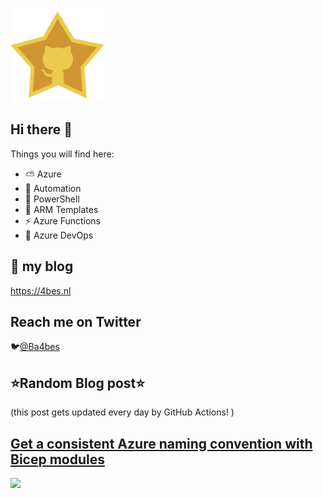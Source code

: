 ![Github Star](Assets/github-stars-logo_Color.png)

## Hi there 👋

Things you will find here:
- ⛅ Azure
- 🚗 Automation
- 🐚 PowerShell
- 💪 ARM Templates
- ⚡ Azure Functions
- 🚀 Azure DevOps


## 📝 my blog
<https://4bes.nl>

## Reach me on Twitter
🐦[@Ba4bes](https://twitter.com/Ba4bes)

<!---
- 🔭 I’m currently working on ...
- 🌱 I’m currently learning ...
- 👯 I’m looking to collaborate on ...
- 🤔 I’m looking for help with ...
- 💬 Ask me about ...
- 📫 How to reach me: ...
- 😄 Pronouns: ...
- ⚡ Fun fact: I have a standard poodle 🐩

-->

## ⭐Random Blog post⭐

(this post gets updated every day by GitHub Actions! )

<!-- Link -->
## [Get a consistent Azure naming convention with Bicep modules](https://4bes.nl/2021/10/10/get-a-consistent-azure-naming-convention-with-bicep-modules/)

<a href="https://4bes.nl/2021/10/10/get-a-consistent-azure-naming-convention-with-bicep-modules/"><img src="https://4bes.nl/wp-content/uploads/2021/10/BicepNamingConventiontn.png" height="250px"></a>

